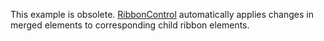 This example is obsolete. [RibbonControl](https://docs.devexpress.com/WindowsForms/DevExpress.XtraBars.Ribbon.RibbonControl) automatically applies changes in merged elements to corresponding child ribbon elements.